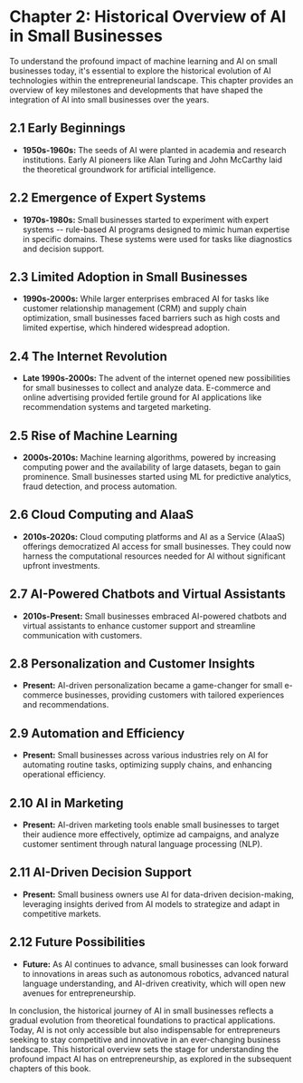Chapter 2: Historical Overview of AI in Small Businesses
========================================================

To understand the profound impact of machine learning and AI on small businesses today, it's essential to explore the historical evolution of AI technologies within the entrepreneurial landscape. This chapter provides an overview of key milestones and developments that have shaped the integration of AI into small businesses over the years.

2.1 Early Beginnings
--------------------

* **1950s-1960s:** The seeds of AI were planted in academia and research institutions. Early AI pioneers like Alan Turing and John McCarthy laid the theoretical groundwork for artificial intelligence.

2.2 Emergence of Expert Systems
-------------------------------

* **1970s-1980s:** Small businesses started to experiment with expert systems -- rule-based AI programs designed to mimic human expertise in specific domains. These systems were used for tasks like diagnostics and decision support.

2.3 Limited Adoption in Small Businesses
----------------------------------------

* **1990s-2000s:** While larger enterprises embraced AI for tasks like customer relationship management (CRM) and supply chain optimization, small businesses faced barriers such as high costs and limited expertise, which hindered widespread adoption.

2.4 The Internet Revolution
---------------------------

* **Late 1990s-2000s:** The advent of the internet opened new possibilities for small businesses to collect and analyze data. E-commerce and online advertising provided fertile ground for AI applications like recommendation systems and targeted marketing.

2.5 Rise of Machine Learning
----------------------------

* **2000s-2010s:** Machine learning algorithms, powered by increasing computing power and the availability of large datasets, began to gain prominence. Small businesses started using ML for predictive analytics, fraud detection, and process automation.

2.6 Cloud Computing and AIaaS
-----------------------------

* **2010s-2020s:** Cloud computing platforms and AI as a Service (AIaaS) offerings democratized AI access for small businesses. They could now harness the computational resources needed for AI without significant upfront investments.

2.7 AI-Powered Chatbots and Virtual Assistants
----------------------------------------------

* **2010s-Present:** Small businesses embraced AI-powered chatbots and virtual assistants to enhance customer support and streamline communication with customers.

2.8 Personalization and Customer Insights
-----------------------------------------

* **Present:** AI-driven personalization became a game-changer for small e-commerce businesses, providing customers with tailored experiences and recommendations.

2.9 Automation and Efficiency
-----------------------------

* **Present:** Small businesses across various industries rely on AI for automating routine tasks, optimizing supply chains, and enhancing operational efficiency.

2.10 AI in Marketing
--------------------

* **Present:** AI-driven marketing tools enable small businesses to target their audience more effectively, optimize ad campaigns, and analyze customer sentiment through natural language processing (NLP).

2.11 AI-Driven Decision Support
-------------------------------

* **Present:** Small business owners use AI for data-driven decision-making, leveraging insights derived from AI models to strategize and adapt in competitive markets.

2.12 Future Possibilities
-------------------------

* **Future:** As AI continues to advance, small businesses can look forward to innovations in areas such as autonomous robotics, advanced natural language understanding, and AI-driven creativity, which will open new avenues for entrepreneurship.

In conclusion, the historical journey of AI in small businesses reflects a gradual evolution from theoretical foundations to practical applications. Today, AI is not only accessible but also indispensable for entrepreneurs seeking to stay competitive and innovative in an ever-changing business landscape. This historical overview sets the stage for understanding the profound impact AI has on entrepreneurship, as explored in the subsequent chapters of this book.
